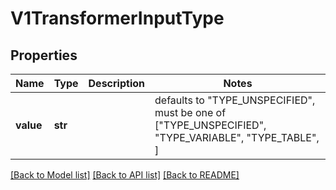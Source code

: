 # V1TransformerInputType


## Properties
Name | Type | Description | Notes
------------ | ------------- | ------------- | -------------
**value** | **str** |  | defaults to "TYPE_UNSPECIFIED",  must be one of ["TYPE_UNSPECIFIED", "TYPE_VARIABLE", "TYPE_TABLE", ]

[[Back to Model list]](../README.md#documentation-for-models) [[Back to API list]](../README.md#documentation-for-api-endpoints) [[Back to README]](../README.md)


